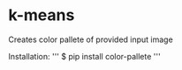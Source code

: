 # k-means

Creates color pallete of provided input image 

Installation:
'''
$ pip install color-pallete 
'''
